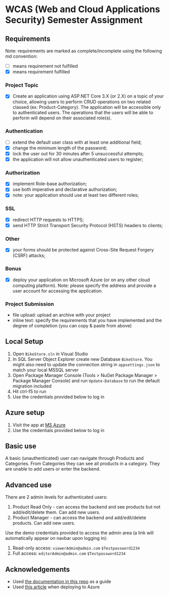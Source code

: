 # WCAS (Web and Cloud Applications Security) Semester Assignment

## Requirements

Note: requirements are marked as complete/incomplete using the following md convention:
- [ ] means requirement not fulfilled
- [x] means requirement fulfilled

### Project Topic
- [x] Create an application using ASP.NET Core 3.X (or 2.X) on a topic of your choice, allowing users to perform CRUD operations on two related classed (ex: Product-Category). The application will be accessible only to authenticated users. The operations that the users will be able to perform will depend on their associated role(s).

### Authentication
- [ ] extend the default user class with at least one additional field;
- [x] change the minimum length of the password;
- [x] lock the user out for 30 minutes after 5 unsuccessful attempts;
- [x] the application will not allow unauthenticated users to register;

### Authorization
- [x] implement Role-base authorization;
- [x] use both imperative and declarative authorization;
- [x] note: your application should use at least two different roles;

### SSL
- [x] redirect HTTP requests to HTTPS;
- [x] send HTTP Strict Transport Security Protocol (HSTS) headers to clients;

### Other
- [x] your forms should be protected against Cross-Site Request Forgery (CSRF) attacks;

### Bonus
- [x] deploy your application on Microsoft Azure (or on any other cloud computing platform). Note: please specify the address and provide a user account for accessing the application.

###  Project Submission
- file upload: upload an archive with your project
- inline text: specify the requirements that you have implemented and the degree of completion (you can copy & paste from above)

## Local Setup
1. Open ```BikeStore.sln``` in Visual Studio
2. In SQL Server Object Explorer create new Database ```BikeStore```. You might also need to update the connection string in ```appsettings.json``` to match your local MSSQL server
3. Open Package Manager Console (Tools > NuGet Package Manager > Package Manager Console) and run ```Update-Database``` to run the default migration included
4. Hit ctrl-f5 to run
5. Use the credentials provided below to log in

## Azure setup
1. Visit the app at [MS Azure](https://bikestore20200531134758.azurewebsites.net/)
2. Use the credentials provided below to log in

## Basic use
A basic (unauthenticated) user can navigate through Products and Categories. From Categories they can see all products in a category. They are unable to add users or enter the backend.

## Advanced use
There are 2 admin levels for authenticated users:
1. Product Read Only - can access the backend and see products but not add/edit/delete them. Can add new users.
2. Product Manager - can access the backend and add/edit/delete products. Can add new users.

Use the demo credentials provided to access the admin area (a link will automatically appear on navbar upon logging in):
1. Read-only access: ```viewerAdmin@admin.com``` ```$Testpassword1234```
2. Full access: ```editorAdmin@admin.com``` ```$Testpassword1234```

## Acknowledgements
- Used [the documentation in this repo](https://github.com/liviucotfas/ase-web-and-cloud-applications-security) as a guide
- Used [this article](https://docs.microsoft.com/en-us/aspnet/core/tutorials/publish-to-azure-webapp-using-vs?view=aspnetcore-3.1) when deploying to Azure